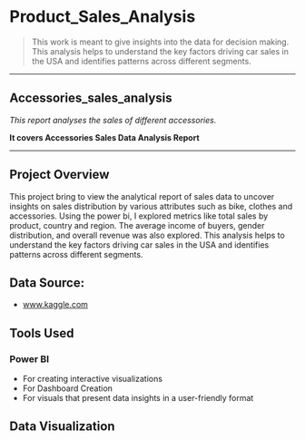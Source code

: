 # Product_Sales_Analysis
> This work is meant to give insights into the data for decision making. This analysis helps to understand the key factors driving car sales in the USA and identifies patterns across different segments.

---
## Accessories_sales_analysis
_This report analyses the sales of different accessories._ 

 __It covers Accessories Sales Data Analysis Report__

---
## Project Overview
This project bring to view the analytical report of sales data to uncover insights on sales distribution by various attributes such as bike, clothes and accessories. Using the power bi, I explored metrics like total sales by product, country and region. The average income of buyers, gender distribution, and overall revenue was also explored.  This analysis helps to understand the key factors driving car sales in the USA and identifies patterns across different segments.

## Data Source: 
- www.kaggle.com

## Tools Used
### Power BI
  + For creating interactive visualizations
  + For Dashboard Creation 
  + For visuals that present data insights in a user-friendly format  

## Data Visualization
